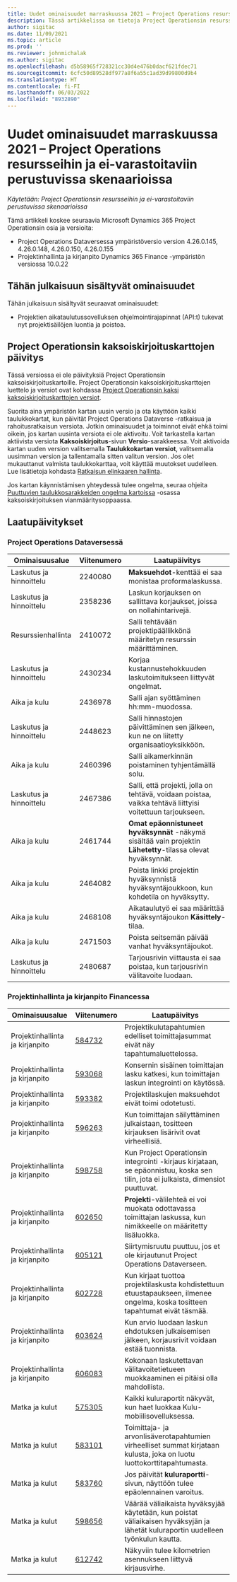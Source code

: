 ```yaml
---
title: Uudet ominaisuudet marraskuussa 2021 – Project Operations resursseihin ja ei-varastoitaviin perustuvissa skenaarioissa
description: Tässä artikkelissa on tietoja Project Operationsin resursseihin ja ei-varastoitaviin perustuvien skenaarioiden marraskuun 2021 version päivityksessä olevista laatupäivityksistä.
author: sigitac
ms.date: 11/09/2021
ms.topic: article
ms.prod: ''
ms.reviewer: johnmichalak
ms.author: sigitac
ms.openlocfilehash: d5b58965f728321cc30d4e476b0dacf621fdec71
ms.sourcegitcommit: 6cfc50d89528df977a8f6a55c1ad39d99800d9b4
ms.translationtype: HT
ms.contentlocale: fi-FI
ms.lasthandoff: 06/03/2022
ms.locfileid: "8932890"
---
```

# <a name="whats-new-november-2021---project-operations-for-resourcenon-stocked-based-scenarios"></a>Uudet ominaisuudet marraskuussa 2021 – Project Operations resursseihin ja ei-varastoitaviin perustuvissa skenaarioissa

*Käytetään: Project Operationsin resursseihin ja ei-varastoitaviin perustuvissa skenaarioissa*

Tämä artikkeli koskee seuraavia Microsoft Dynamics 365 Project Operationsin osia ja versioita:

- Project Operations Dataversessa ympäristöversio version 4.26.0.145, 4.26.0.148, 4.26.0.150, 4.26.0.155
- Projektinhallinta ja kirjanpito Dynamics 365 Finance -ympäristön versiossa 10.0.22

## <a name="features-included-in-this-release"></a>Tähän julkaisuun sisältyvät ominaisuudet

Tähän julkaisuun sisältyvät seuraavat ominaisuudet:

- Projektien aikataulutussovelluksen ohjelmointirajapinnat (API:t) tukevat nyt projektisäilöjen luontia ja poistoa.

## <a name="project-operations-dual-write-maps-updates"></a>Project Operationsin kaksoiskirjoituskarttojen päivitys

Tässä versiossa ei ole päivityksiä Project Operationsin kaksoiskirjoituskartoille. Project Operationsin kaksoiskirjoituskarttojen luettelo ja versiot ovat kohdassa [Project Operationsin kaksi kaksoiskirjoituskarttojen versiot](/dynamics365/project-operations/environment/resource-dual-write-maps).

Suorita aina ympäristön kartan uusin versio ja ota käyttöön kaikki taulukkokartat, kun päivität Project Operations Dataverse -ratkaisua ja rahoitusratkaisun versiota. Jotkin ominaisuudet ja toiminnot eivät ehkä toimi oikein, jos kartan uusinta versiota ei ole aktivoitu. Voit tarkastella kartan aktiivista versiota **Kaksoiskirjoitus**-sivun **Versio**-sarakkeessa. Voit aktivoida kartan uuden version valitsemalla **Taulukkokartan versiot**, valitsemalla uusimman version ja tallentamalla sitten valitun version. Jos olet mukauttanut valmista taulukkokarttaa, voit käyttää muutokset uudelleen. Lue lisätietoja kohdasta [Ratkaisun elinkaaren hallinta](/dynamics365/fin-ops-core/dev-itpro/data-entities/dual-write/app-lifecycle-management).

Jos kartan käynnistämisen yhteydessä tulee ongelma, seuraa ohjeita [Puuttuvien taulukkosarakkeiden ongelma kartoissa](/dynamics365/fin-ops-core/dev-itpro/data-entities/dual-write/dual-write-troubleshooting-finops-upgrades#missing-table-columns-issue-on-maps) -osassa kaksoiskirjoituksen vianmääritysoppaassa.

## <a name="quality-updates"></a>Laatupäivitykset

### <a name="project-operations-in-dataverse"></a>Project Operations Dataversessä

| Ominaisuusalue | Viitenumero | Laatupäivitys |
| --- | --- | --- |
| Laskutus ja hinnoittelu | 2240080 | **Maksuehdot**-kenttää ei saa monistaa proformalaskussa. |
| Laskutus ja hinnoittelu | 2358236 | Laskun korjauksen on sallittava korjaukset, joissa on nollahintarivejä. |
| Resurssienhallinta | 2410072 | Salli tehtävään projektipäällikkönä määritetyn resurssin määrittäminen. |
| Laskutus ja hinnoittelu | 2430234 | Korjaa kustannustehokkuuden laskutoimitukseen liittyvät ongelmat. |
| Aika ja kulu | 2436978 | Salli ajan syöttäminen hh:mm-muodossa. |
| Laskutus ja hinnoittelu | 2448623 | Salli hinnastojen päivittäminen sen jälkeen, kun ne on liitetty organisaatioyksikköön. |
| Aika ja kulu | 2460396 | Salli aikamerkinnän poistaminen tyhjentämällä solu. |
| Laskutus ja hinnoittelu | 2467386 | Salli, että projekti, jolla on tehtävä, voidaan poistaa, vaikka tehtävä liittyisi voitettuun tarjoukseen. |
| Aika ja kulu | 2461744 | **Omat epäonnistuneet hyväksynnät** -näkymä sisältää vain projektin **Lähetetty**-tilassa olevat hyväksynnät. |
| Aika ja kulu | 2464082 | Poista linkki projektin hyväksynnistä hyväksyntäjoukkoon, kun kohdetila on hyväksytty. |
| Aika ja kulu | 2468108 | Aikataulutyö ei saa määrittää hyväksyntäjoukon **Käsittely**-tilaa. |
| Aika ja kulu | 2471503 | Poista seitsemän päivää vanhat hyväksyntäjoukot. |
| Laskutus ja hinnoittelu | 2480687 | Tarjousrivin viittausta ei saa poistaa, kun tarjousrivin välitavoite luodaan. |

### <a name="project-management-and-accounting-in-finance"></a>Projektinhallinta ja kirjanpito Financessa

| Ominaisuusalue | Viitenumero | Laatupäivitys |
| --- | --- | --- |
| Projektinhallinta ja kirjanpito | [584732](https://fix.lcs.dynamics.com/Issue/Details/?bugId=584732) | Projektikulutapahtumien edelliset toimittajasummat eivät näy tapahtumaluettelossa. |
| Projektinhallinta ja kirjanpito | [593068](https://fix.lcs.dynamics.com/Issue/Details/?bugId=593068) | Konsernin sisäinen toimittajan lasku katkesi, kun toimittajan laskun integrointi on käytössä. |
| Projektinhallinta ja kirjanpito | [593382](https://fix.lcs.dynamics.com/Issue/Details/?bugId=593382) | Projektilaskujen maksuehdot eivät toimi odotetusti. |
| Projektinhallinta ja kirjanpito | [596263](https://fix.lcs.dynamics.com/Issue/Details/?bugId=596263) | Kun toimittajan säilyttäminen julkaistaan, tositteen kirjauksen lisärivit ovat virheellisiä. |
| Projektinhallinta ja kirjanpito | [598758](https://fix.lcs.dynamics.com/Issue/Details/?bugId=598758) | Kun Project Operationsin integrointi -kirjaus kirjataan, se epäonnistuu, koska sen tilin, jota ei julkaista, dimensiot puuttuvat. |
| Projektinhallinta ja kirjanpito | [602650](https://fix.lcs.dynamics.com/Issue/Details/?bugId=602650) | **Projekti**-välilehteä ei voi muokata odottavassa toimittajan laskussa, kun nimikkeelle on määritetty lisäluokka. |
| Projektinhallinta ja kirjanpito | [605121](https://fix.lcs.dynamics.com/Issue/Details/?bugId=605121) | Siirtymisruutu puuttuu, jos et ole kirjautunut Project Operations Dataverseen. |
| Projektinhallinta ja kirjanpito | [602728](https://fix.lcs.dynamics.com/Issue/Details/?bugId=602728) | Kun kirjaat tuottoa projektilaskusta kohdistettuun etuustapaukseen, ilmenee ongelma, koska tositteen tapahtumat eivät täsmää. |
| Projektinhallinta ja kirjanpito | [603624](https://fix.lcs.dynamics.com/Issue/Details/?bugId=603624) | Kun arvio luodaan laskun ehdotuksen julkaisemisen jälkeen, korjausrivit voidaan estää tuonnista. |
| Projektinhallinta ja kirjanpito | [606083](https://fix.lcs.dynamics.com/Issue/Details/?bugId=606083) | Kokonaan laskutettavan välitavoitetietueen muokkaaminen ei pitäisi olla mahdollista. |
| Matka ja kulut | [575305](https://fix.lcs.dynamics.com/Issue/Details/?bugId=575305) | Kaikki kuluraportit näkyvät, kun haet luokkaa Kulu-mobiilisovelluksessa. |
| Matka ja kulut | [583101](https://fix.lcs.dynamics.com/Issue/Details/?bugId=583101) | Toimittaja- ja arvonlisäverotapahtumien virheelliset summat kirjataan kulusta, joka on luotu luottokorttitapahtumasta. |
| Matka ja kulut | [583760](https://fix.lcs.dynamics.com/Issue/Details/?bugId=583760) | Jos päivität **kuluraportti**-sivun, näyttöön tulee epäolennainen varoitus. |
| Matka ja kulut | [598656](https://fix.lcs.dynamics.com/Issue/Details/?bugId=598656) | Väärää väliaikaista hyväksyjää käytetään, kun poistat väliaikaisen hyväksyjän ja lähetät kuluraportin uudelleen työnkulun kautta. |
| Matka ja kulut | [612742](https://fix.lcs.dynamics.com/Issue/Details/?bugId=612742) | Näkyviin tulee kilometrien asennukseen liittyvä kirjausvirhe. |
